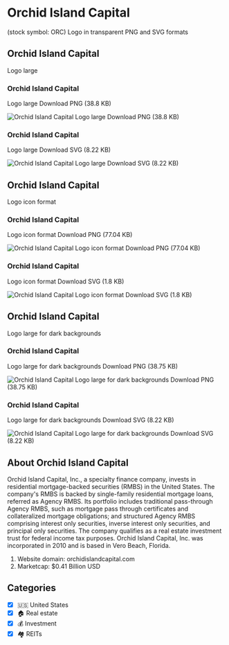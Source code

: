 # Orchid Island Capital
 (stock symbol: ORC) Logo in transparent PNG and SVG formats

## Orchid Island Capital
 Logo large

### Orchid Island Capital
 Logo large Download PNG (38.8 KB)

![Orchid Island Capital
 Logo large Download PNG (38.8 KB)](/img/orig/ORC_BIG-fd96a63c.png)

### Orchid Island Capital
 Logo large Download SVG (8.22 KB)

![Orchid Island Capital
 Logo large Download SVG (8.22 KB)](/img/orig/ORC_BIG-07a1d42d.svg)

## Orchid Island Capital
 Logo icon format

### Orchid Island Capital
 Logo icon format Download PNG (77.04 KB)

![Orchid Island Capital
 Logo icon format Download PNG (77.04 KB)](/img/orig/ORC-c58ccc20.png)

### Orchid Island Capital
 Logo icon format Download SVG (1.8 KB)

![Orchid Island Capital
 Logo icon format Download SVG (1.8 KB)](/img/orig/ORC-7e5c6152.svg)

## Orchid Island Capital
 Logo large for dark backgrounds

### Orchid Island Capital
 Logo large for dark backgrounds Download PNG (38.75 KB)

![Orchid Island Capital
 Logo large for dark backgrounds Download PNG (38.75 KB)](/img/orig/ORC_BIG.D-cb83f61a.png)

### Orchid Island Capital
 Logo large for dark backgrounds Download SVG (8.22 KB)

![Orchid Island Capital
 Logo large for dark backgrounds Download SVG (8.22 KB)](/img/orig/ORC_BIG.D-fceb2161.svg)

## About Orchid Island Capital


Orchid Island Capital, Inc., a specialty finance company, invests in residential mortgage-backed securities (RMBS) in the United States. The company's RMBS is backed by single-family residential mortgage loans, referred as Agency RMBS. Its portfolio includes traditional pass-through Agency RMBS, such as mortgage pass through certificates and collateralized mortgage obligations; and structured Agency RMBS comprising interest only securities, inverse interest only securities, and principal only securities. The company qualifies as a real estate investment trust for federal income tax purposes. Orchid Island Capital, Inc. was incorporated in 2010 and is based in Vero Beach, Florida.

1. Website domain: orchidislandcapital.com
2. Marketcap: $0.41 Billion USD


## Categories
- [x] 🇺🇸 United States
- [x] 🏠 Real estate
- [x] 💰 Investment
- [x] 🏘️ REITs
